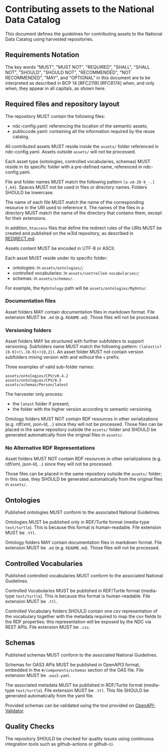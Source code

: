 # Contributing assets to the National Data Catalog

This document defines the guidelines for contributing
assets to the National Data Catalog using harvested
repositories.

## Requirements Notation

The key words "MUST", "MUST NOT", "REQUIRED", "SHALL", "SHALL NOT", "SHOULD", "SHOULD NOT",
"RECOMMENDED", "NOT RECOMMENDED", "MAY", and "OPTIONAL"
in this document are to be interpreted as described in BCP 14 [RFC2119] [RFC8174] when,
and only when, they appear in all capitals, as shown here.

## Required files and repository layout

The repository MUST contain the following files:

- ndc-config.yaml: referencing the location of the semantic assets;
- publiccode.yaml: containing all the information required by the
  reuse catalog.

All contributed assets MUST reside inside the `assets/` folder
referenced in ndc-config.yaml.
Assets outside `assets/` will not be processed.

Each asset type (ontologies, controlled vocabularies, schemas)
MUST reside in its specific folder with a pre-defined name,
referenced in ndc-config.yaml.

File and folder names MUST match
the following pattern `[a-zA-Z0-9_-.]{,64}`.
Spaces MUST not be used in files or directory names.
Folders SHOULD be lowercase.

The name of each file MUST match the name of the corresponding resource in the URI used to reference it. The names of the files in a directory MUST match the name of the directory that contains them, except for their extensions.

In addition, `htaccess` files that define the redirect rules of the URIs MUST be created and published on the w3id repository, as described in [REDIRECT.md](REDIRECT.md).

Assets content MUST be encoded in UTF-8 or ASCII.

Each asset MUST reside under its specific folder:

- ontologies: in `assets/ontologies/`;
- controlled vocabularies: in `assets/controlled-vocabularies/`;
- schemas: in `assets/schemas/`.

For example, the `MyOntology` path will be `assets/ontologies/MyOnto/`.

### Documentation files

Asset folders MAY contain documentation
files in markdown format.
File extension MUST be `.md` (e.g. `README.md`).
Those files will not be processed.

### Versioning folders

Asset folders MAY be structured with further subfolders
to support versioning. Subfolders name MUST match the following
pattern: `(latest|v?[0-9]+(\.[0-9]+){0,2})`.
An asset folder MUST not contain version subfolders mixing
version with and without the `v` prefix.

Three examples of valid sub-folder names:

```
assets/ontologies/CPV/v0.4.2
assets/ontologies/CPV/0.5
assets/schemas/Person/latest
```

The harvester only process:

- the `latest` folder if present;
- the folder with the higher version according to
  semantic versioning.

Ontology folders MUST NOT contain
RDF resources in other serializations
(e.g. rdf/xml, json-ld, ..) since they
will not be processed.
Those files can be placed in the same
repository outside the `assets/` folder
and SHOULD be generated automatically
from the original files in `assets/`.

### No Alternative RDF Representations

Asset folders MUST NOT contain
RDF resources in other serializations
(e.g. rdf/xml, json-ld, ..) since they
will not be processed.

Those files can be placed in the same
repository outside the `assets/` folder;
in this case, they
SHOULD be generated automatically
from the original files in `assets/`.

## Ontologies

Published ontologies MUST conform to the associated
National Guidelines.

Ontologies MUST be published only in RDF/Turtle format
(media-type `text/turtle`).
This is because this format is human-readable.
File extension MUST be `.ttl`.

Ontology folders MAY contain documentation
files in markdown format.
File extension MUST be `.md` (e.g. `README.md`).
Those files will not be processed.

## Controlled Vocabularies

Published controlled vocabularies MUST conform to the associated
National Guidelines.

Controlled Vocabularies MUST be published in RDF/Turtle format
(media-type `text/turtle`).
This is because this format is human-readable.
File extension MUST be `.ttl`.

Controlled Vocabulary folders SHOULD contain
one csv representation of the vocabulary
together with the metadata required to map the csv fields
to the RDF properties:
this representation will be exposed by the NDC via REST APIs.
File extension MUST be `.csv`.

## Schemas

Published schemas MUST conform to the associated
National Guidelines.

Schemas for OAS3 APIs MUST be published in OpenAPI3 format,
embedded in the `#/components/schemas` section of the OAS file.
File extension MUST be `.oas3.yaml`.

The associated metadata MUST be published in
RDF/Turtle format
(media-type `text/turtle`).
File extension MUST be `.ttl`.
This file SHOULD be generated automatically
from the yaml file.

Provided schemas can be validated using the tool
provided on [OpenAPI-Validator](https://italia.github.io/api-oas-checker).

## Quality Checks

The repository SHOULD be checked for quality issues
using continuous integration tools such as github-actions or
github-ci.

